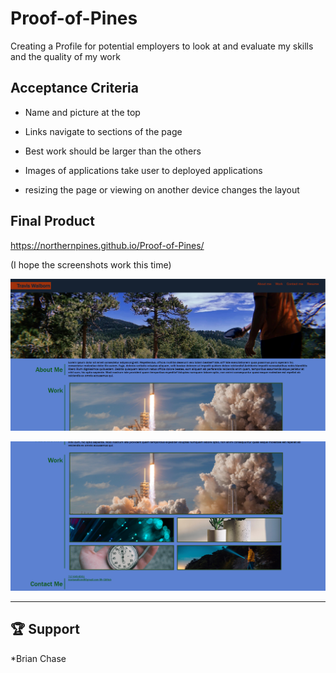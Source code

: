 # Proof-of-Pines

Creating a Profile for potential employers to look at and evaluate my skills and the quality of my work

## Acceptance Criteria

* Name and picture at the top

* Links navigate to sections of the page

* Best work should be larger than the others

* Images of applications take user to deployed applications

* resizing the page or viewing on another device changes the layout

## Final Product

https://northernpines.github.io/Proof-of-Pines/

(I hope the screenshots work this time)

![Heading, image, followed by 'About Me' and 'Work' sections](./assets/images/Screenshot(1).png)

!['Work' section with 5 images and 'Contact Me' section with phone, email, and GitHub](./assets/images/Screenshot(2).png)

---

## 🏆 Support

*Brian Chase